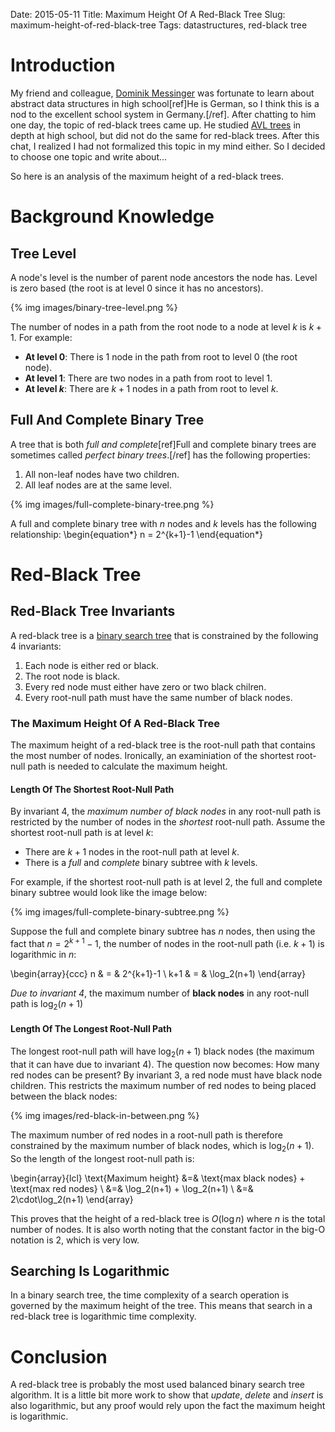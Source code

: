 Date: 2015-05-11
Title: Maximum Height Of A Red-Black Tree
Slug: maximum-height-of-red-black-tree
Tags: datastructures, red-black tree

# Introduction
My friend and colleague, [Dominik Messinger](http://dome.hobbits.grus.uberspace.de/) was fortunate to learn about abstract data structures in high school[ref]He is German, so I think this is a nod to the excellent school system in Germany.[/ref]. After chatting to him one day, the topic of red-black trees came up. He studied [AVL trees](http://en.wikipedia.org/wiki/AVL_tree) in depth at high school, but did not do the same for red-black trees. After this chat, I realized I had not formalized this topic in my mind either. So I decided to choose one topic and write about...

So here is an analysis of the maximum height of a red-black trees.

# Background Knowledge

## Tree Level

A node's level is the number of parent node ancestors the node has. Level is zero based (the root is at level 0 since it has no ancestors).

{% img images/binary-tree-level.png %}

The number of nodes in a path from the root node to a node at level $k$ is $k+1$. For example:

 * **At level 0**: There is 1 node in the path from root to level 0 (the root node).
 * **At level 1**: There are two nodes in a path from root to level 1.
 * **At level $k$**: There are $k+1$ nodes in a path from root to level $k$.

## Full And Complete Binary Tree
A tree that is both *full and complete*[ref]Full and complete binary trees are sometimes called *perfect binary trees*.[/ref] has the following properties:

 1. All non-leaf nodes have two children.
 2. All leaf nodes are at the same level.

{% img images/full-complete-binary-tree.png %}

A full and complete binary tree with $n$ nodes and $k$ levels has the following relationship:
\begin{equation*}
n = 2^{k+1}-1
\end{equation*}

# Red-Black Tree
## Red-Black Tree Invariants
A red-black tree is a [binary search tree](http://en.wikipedia.org/wiki/Binary_search_tree) that is constrained by the following 4 invariants:

  1. Each node is either red or black.
  2. The root node is black.
  3. Every red node must either have zero or two black chilren.
  4. Every root-null path must have the same number of black nodes.

### The Maximum Height Of A Red-Black Tree
The maximum height of a red-black tree is the root-null path that contains the most number of nodes. Ironically, an examiniation of the shortest root-null path is needed to calculate the maximum height.

#### Length Of The Shortest Root-Null Path
By invariant 4, the *maximum number of black nodes* in any root-null path is restricted by the number of nodes in the *shortest* root-null path. Assume the shortest root-null path is at level $k$:

 * There are $k+1$ nodes in the root-null path at level $k$.
 * There is a *full* and *complete* binary subtree with $k$ levels.

For example, if the shortest root-null path is at level 2, the full and complete binary subtree would look like the image below:

{% img images/full-complete-binary-subtree.png %}

Suppose the full and complete binary subtree has $n$ nodes, then using the fact that $n=2^{k+1}-1$, the number of nodes in the root-null path (i.e. $k+1$) is logarithmic in $n$:

\begin{array}{ccc}
n & = & 2^{k+1}-1 \\
k+1 & = & \log_2(n+1)
\end{array}

*Due to invariant 4*, the maximum number of **black nodes** in any root-null path is $\log_2(n+1)$

#### Length Of The Longest Root-Null Path
The longest root-null path will have $\log_2(n+1)$ black nodes (the maximum that it can have due to invariant 4). The question now becomes: How many red nodes can be present? By invariant 3, a red node must have black node children. This restricts the maximum number of red nodes to being placed between the black nodes:

{% img images/red-black-in-between.png %}

The maximum number of red nodes in a root-null path is therefore constrained by the maximum number of black nodes, which is $\log_2(n+1)$. So the length of the longest root-null path is:

\begin{array}{lcl}
\text{Maximum height} &=& \text{max black nodes} + \text{max red nodes} \\
					  &=& \log_2(n+1) + \log_2(n+1) \\
					  &=& 2\cdot\log_2(n+1)
\end{array}

This proves that the height of a red-black tree is $O\left(\log n\right)$ where $n$ is the total number of nodes. It is also worth noting that the constant factor in the big-O notation is $2$, which is very low.

## Searching Is Logarithmic
In a binary search tree, the time complexity of a search operation is governed by the maximum height of the tree. This means that search in a red-black tree is logarithmic time complexity.

# Conclusion
A red-black tree is probably the most used balanced binary search tree algorithm. It is a little bit more work to show that *update*, *delete* and *insert* is also logarithmic, but any proof would rely upon the fact the maximum height is logarithmic.
